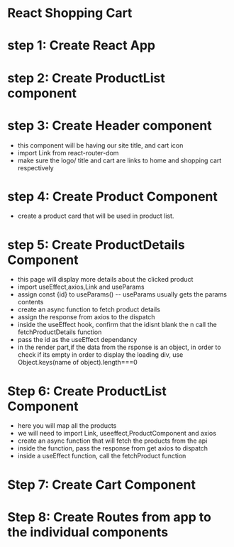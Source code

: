 # React Shopping Cart

# step 1: Create React App

# step 2: Create ProductList component

# step 3: Create Header component

- this component will be having our site title, and cart icon
- import Link from react-router-dom
- make sure the logo/ title and cart are links to home and shopping cart respectively

# step 4: Create Product Component

- create a product card that will be used in product list.

# step 5: Create ProductDetails Component

- this page will display more details about the clicked product
- import useEffect,axios,Link and useParams
- assign const {id} to useParams()
  -- useParams usually gets the params contents
- create an async function to fetch product details
- assign the response from axios to the dispatch
- inside the useEffect hook, confirm that the idisnt blank the n call the fetchProductDetails function
- pass the id as the useEffect dependancy
- in the render part,if the data from the rsponse is an object, in order to check if its empty in order to display the loading div, use Object.keys(name of object).length===0

# Step 6: Create ProductList Component

- here you will map all the products
- we will need to import Link, useeffect,ProductComponent and axios
- create an async function that will fetch the products from the api
- inside the function, pass the response from get axios to dispatch
- inside a useEffect function, call the fetchProduct function

# Step 7: Create Cart Component

# Step 8: Create Routes from app to the individual components
